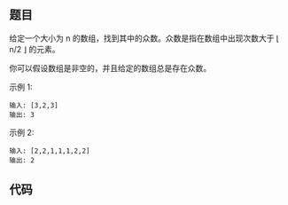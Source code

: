 ## 题目

给定一个大小为 n 的数组，找到其中的众数。众数是指在数组中出现次数大于 ⌊ n/2 ⌋ 的元素。

你可以假设数组是非空的，并且给定的数组总是存在众数。

示例 1:
~~~
输入: [3,2,3]
输出: 3
~~~
示例 2:
~~~
输入: [2,2,1,1,1,2,2]
输出: 2
~~~

## 代码

